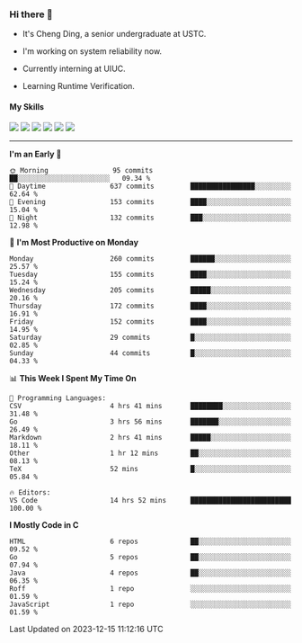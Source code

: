 ### Hi there 👋

* It's Cheng Ding, a senior undergraduate at USTC.
  
* I'm working on system reliability now.

* Currently interning at UIUC.

* Learning Runtime Verification.

#### My Skills

![](https://img.shields.io/badge/C++-65318e?logo=cplusplus&logoColor=fff)
![](https://img.shields.io/badge/Python-3e74a2?logo=python&logoColor=fff)
![](https://img.shields.io/badge/C-5654a2?logo=c&logoColor=fff)
![](https://img.shields.io/badge/Go-00aaff?logo=go&logoColor=fff)
![](https://img.shields.io/badge/Docker-0088ff?logo=docker&logoColor=fff)
![](https://img.shields.io/badge/Apache-D22128?logo=apache&logoColor=fff)

---
<!--START_SECTION:waka-->
**I'm an Early 🐤** 

```text
🌞 Morning                95 commits          ██░░░░░░░░░░░░░░░░░░░░░░░   09.34 % 
🌆 Daytime                637 commits         ████████████████░░░░░░░░░   62.64 % 
🌃 Evening                153 commits         ████░░░░░░░░░░░░░░░░░░░░░   15.04 % 
🌙 Night                  132 commits         ███░░░░░░░░░░░░░░░░░░░░░░   12.98 % 
```
📅 **I'm Most Productive on Monday** 

```text
Monday                   260 commits         ██████░░░░░░░░░░░░░░░░░░░   25.57 % 
Tuesday                  155 commits         ████░░░░░░░░░░░░░░░░░░░░░   15.24 % 
Wednesday                205 commits         █████░░░░░░░░░░░░░░░░░░░░   20.16 % 
Thursday                 172 commits         ████░░░░░░░░░░░░░░░░░░░░░   16.91 % 
Friday                   152 commits         ████░░░░░░░░░░░░░░░░░░░░░   14.95 % 
Saturday                 29 commits          █░░░░░░░░░░░░░░░░░░░░░░░░   02.85 % 
Sunday                   44 commits          █░░░░░░░░░░░░░░░░░░░░░░░░   04.33 % 
```


📊 **This Week I Spent My Time On** 

```text
💬 Programming Languages: 
CSV                      4 hrs 41 mins       ████████░░░░░░░░░░░░░░░░░   31.48 % 
Go                       3 hrs 56 mins       ███████░░░░░░░░░░░░░░░░░░   26.49 % 
Markdown                 2 hrs 41 mins       █████░░░░░░░░░░░░░░░░░░░░   18.11 % 
Other                    1 hr 12 mins        ██░░░░░░░░░░░░░░░░░░░░░░░   08.13 % 
TeX                      52 mins             █░░░░░░░░░░░░░░░░░░░░░░░░   05.84 % 

🔥 Editors: 
VS Code                  14 hrs 52 mins      █████████████████████████   100.00 % 
```

**I Mostly Code in C** 

```text
HTML                     6 repos             ██░░░░░░░░░░░░░░░░░░░░░░░   09.52 % 
Go                       5 repos             ██░░░░░░░░░░░░░░░░░░░░░░░   07.94 % 
Java                     4 repos             ██░░░░░░░░░░░░░░░░░░░░░░░   06.35 % 
Roff                     1 repo              ░░░░░░░░░░░░░░░░░░░░░░░░░   01.59 % 
JavaScript               1 repo              ░░░░░░░░░░░░░░░░░░░░░░░░░   01.59 % 
```




 Last Updated on 2023-12-15 11:12:16 UTC
<!--END_SECTION:waka-->
